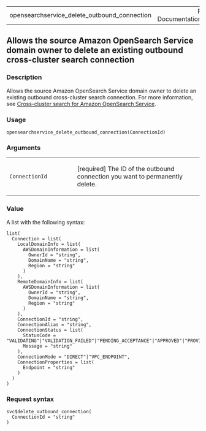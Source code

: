 <table style="width: 100%;">
<tbody>
<tr class="odd">
<td>opensearchservice_delete_outbound_connection</td>
<td style="text-align: right;">R Documentation</td>
</tr>
</tbody>
</table>

## Allows the source Amazon OpenSearch Service domain owner to delete an existing outbound cross-cluster search connection

### Description

Allows the source Amazon OpenSearch Service domain owner to delete an
existing outbound cross-cluster search connection. For more information,
see [Cross-cluster search for Amazon OpenSearch
Service](https://docs.aws.amazon.com/opensearch-service/latest/developerguide/cross-cluster-search.html).

### Usage

    opensearchservice_delete_outbound_connection(ConnectionId)

### Arguments

<table>
<colgroup>
<col style="width: 35%" />
<col style="width: 65%" />
</colgroup>
<tbody>
<tr class="odd">
<td><code
id="opensearchservice_delete_outbound_connection_:_ConnectionId">ConnectionId</code></td>
<td><p>[required] The ID of the outbound connection you want to
permanently delete.</p></td>
</tr>
</tbody>
</table>

### Value

A list with the following syntax:

    list(
      Connection = list(
        LocalDomainInfo = list(
          AWSDomainInformation = list(
            OwnerId = "string",
            DomainName = "string",
            Region = "string"
          )
        ),
        RemoteDomainInfo = list(
          AWSDomainInformation = list(
            OwnerId = "string",
            DomainName = "string",
            Region = "string"
          )
        ),
        ConnectionId = "string",
        ConnectionAlias = "string",
        ConnectionStatus = list(
          StatusCode = "VALIDATING"|"VALIDATION_FAILED"|"PENDING_ACCEPTANCE"|"APPROVED"|"PROVISIONING"|"ACTIVE"|"REJECTING"|"REJECTED"|"DELETING"|"DELETED",
          Message = "string"
        ),
        ConnectionMode = "DIRECT"|"VPC_ENDPOINT",
        ConnectionProperties = list(
          Endpoint = "string"
        )
      )
    )

### Request syntax

    svc$delete_outbound_connection(
      ConnectionId = "string"
    )
